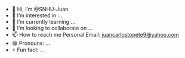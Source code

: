 - 👋 Hi, I’m @SNHU-Juan
- 👀 I’m interested in ...
- 🌱 I’m currently learning ...
- 💞️ I’m looking to collaborate on ...
- 📫 How to reach me Personal Email: juancarlostopete9@yahoo.com
- 😄 Pronouns: ...
- ⚡ Fun fact: ...

<!---
SNHU-Juan/SNHU-Juan is a ✨ special ✨ repository because its `README.md` (this file) appears on your GitHub profile.
You can click the Preview link to take a look at your changes.
--->
